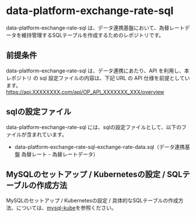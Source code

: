 # data-platform-exchange-rate-sql

data-platform-exchange-rate-sql は、データ連携基盤において、為替レートデータを維持管理するSQLテーブルを作成するためのレポジトリです。 

## 前提条件  
data-platform-exchange-rate-sql は、データ連携にあたり、API を利用し、本レポジトリ の sql 設定ファイルの内容は、下記 URL の API 仕様を前提としています。  
https://api.XXXXXXXX.com/api/OP_API_XXXXXXX_XXX/overview  

## sqlの設定ファイル

data-platform-exchange-rate-sql には、sqlの設定ファイルとして、以下のファイルが含まれています。  

* data-platform-exchange-rate-sql-exchange-rate-data.sql（データ連携基盤 為替レート - 為替レートデータ）

## MySQLのセットアップ / Kubernetesの設定 / SQLテーブルの作成方法

MySQLのセットアップ / Kubernetesの設定 / 具体的なSQLテーブルの作成方法、については、[mysql-kube](https://github.com/latonaio/mysql-kube)を参照ください。
